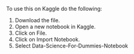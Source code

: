To use this on Kaggle do the following:

1. Download the file.
2. Open a new notebook in Kaggle.
3. Click on File.
4. Click on Import Notebook.
5. Select Data-Science-For-Dummies-Notebook
